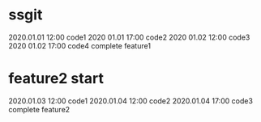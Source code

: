 # ssgit
2020.01.01 12:00 code1
2020 01.01 17:00 code2
2020 01.02 12:00 code3
2020 01.02 17:00 code4 complete feature1
# feature2 start
2020.01.03 12:00 code1
2020.01.04 12:00 code2
2020.01.04 17:00 code3 complete feature2
